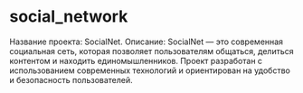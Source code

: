 # social_network
Название проекта: SocialNet. Описание: SocialNet — это современная социальная сеть, которая позволяет пользователям общаться, делиться контентом и находить единомышленников. Проект разработан с использованием современных технологий и ориентирован на удобство и безопасность пользователей.
